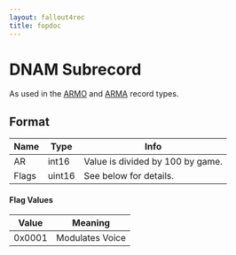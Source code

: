 ```yaml
---
layout: fallout4rec
title: fopdoc
---
```

DNAM Subrecord
==========

As used in the [ARMO](../ARMO.md) and [ARMA](../ARMA.md) record types.

## Format

Name | Type | Info
-----|------|-----
AR | int16 | Value is divided by 100 by game.
Flags | uint16 | See below for details.
 
#### Flag Values

Value | Meaning
-----|--------
0x0001 | Modulates Voice
